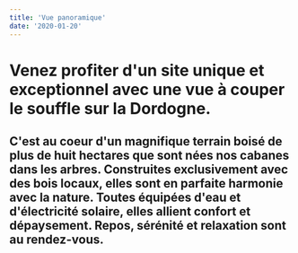 ```yaml
---
title: 'Vue panoramique'
date: '2020-01-20'
---
```


# Venez profiter d'un site unique et exceptionnel avec une vue à couper le souffle sur la Dordogne.

## C'est au coeur d'un magnifique terrain boisé de plus de huit hectares que sont nées nos cabanes dans les arbres. Construites exclusivement avec des bois locaux, elles sont en parfaite harmonie avec la nature. Toutes équipées d'eau et d'électricité solaire, elles allient confort et dépaysement. Repos, sérénité et relaxation sont au rendez-vous.
